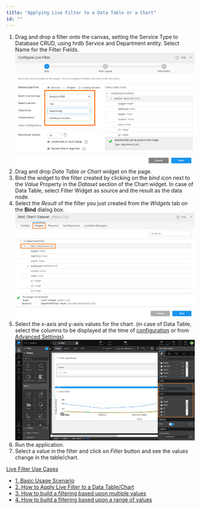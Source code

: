 ```yaml
---
title: "Applying Live Filter to a Data Table or a Chart"
id: ""
---
```


1. Drag and drop a filter onto the canvas, setting the Service Type to Database CRUD, using hrdb Service and Department entity. Select Name for the Filter Fields. [![](../assets/lftr_apply_1.png)](../assets/lftr_apply_1.png)
2. Drag and drop _Data Table or Chart_ widget on the page.
3. Bind the widget to the filter created by clicking on the _bind icon_ next to the _Value_ Property in the _Dataset_ section of the Chart widget. In case of Data Table, select Filter Widget as source and the result as the data node.
4. Select the _Result_ of the filter you just created from the _Widgets_ tab on the **Bind** dialog box. [![](../assets/lftr_apply_bind.png)](../assets/lftr_apply_bind.png)
5. Select the x-axis and y-axis values for the chart. (in case of Data Table, select the columns to be displayed at the time of [configuration](/learn/app-development/widgets/datalive/datatable/data-table-basic-usage/) or from [Advanced Settings](/learn/app-development/widgets/datalive/datatable/field-configuration/)) [![](../assets/lftr_apply_chart.png)](../assets/lftr_apply_chart.png)
6. Run the application.
7. Select a value in the filter and click on _Filter_ button and see the values change in the table/chart.

[Live Filter Use Cases](/learn/app-development/widgets/datalive/livefilter/livefilter-use-cases/)

- [1\. Basic Usage Scenario](/learn/app-development/widgets/datalive/livefilter/live-filter-basic-usage/)
- [2\. How to Apply Live Filter to a Data Table/Chart](/learn/how-tos/live-filter-applying/)
- [3\. How to build a filtering based upon multiple values](/learn/how-tos/live-filter-multiple-values/)
- [4\. How to build a filtering based upon a range of values](/learn/how-tos/live-filter-range-filter/)
